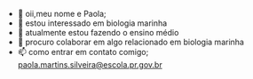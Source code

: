 - 👋 oii,meu nome e Paola;
- 👀 estou interessado em biologia marinha
- 🌱 atualmente estou fazendo o ensino médio
- 💞️ procuro colaborar em algo relacionado em biologia marinha
- 📫 como entrar em contato comigo; paola.martins.silveira@escola.pr.gov.br
